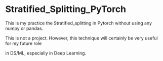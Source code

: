 # Stratified_Splitting_PyTorch

This is my practice the Stratified_splitting in Pytorch without using any numpy or pandas.

This is not a project. However, this technique will certainly be very useful for my future role

in DS/ML, especially in Deep Learning.